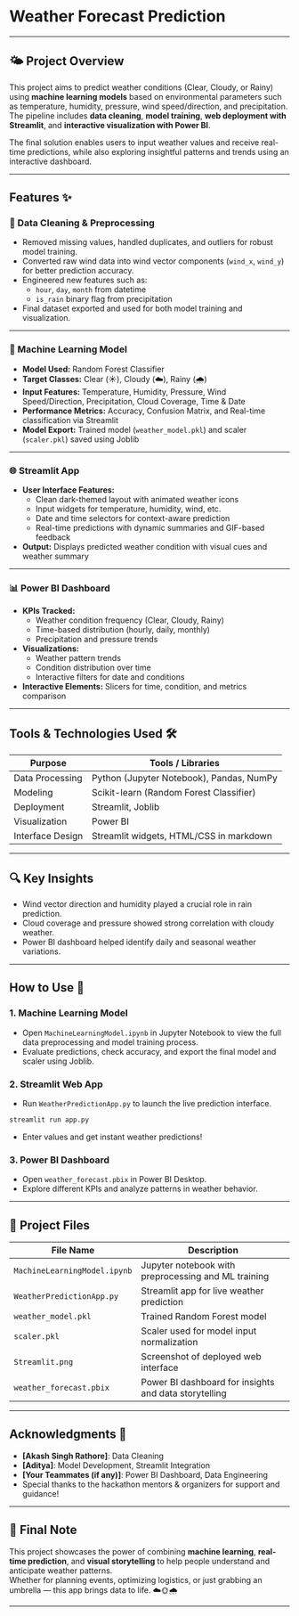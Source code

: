 # Weather Forecast Prediction

---

## 🌤️ Project Overview

This project aims to predict weather conditions (Clear, Cloudy, or Rainy) using **machine learning models** based on environmental parameters such as temperature, humidity, pressure, wind speed/direction, and precipitation.  
The pipeline includes **data cleaning**, **model training**, **web deployment with Streamlit**, and **interactive visualization with Power BI**.

The final solution enables users to input weather values and receive real-time predictions, while also exploring insightful patterns and trends using an interactive dashboard.

---

## Features ✨

### 🧹 Data Cleaning & Preprocessing
- Removed missing values, handled duplicates, and outliers for robust model training.
- Converted raw wind data into wind vector components (`wind_x`, `wind_y`) for better prediction accuracy.
- Engineered new features such as:
  - `hour`, `day`, `month` from datetime
  - `is_rain` binary flag from precipitation
- Final dataset exported and used for both model training and visualization.

---

### 🤖 Machine Learning Model
- **Model Used:** Random Forest Classifier
- **Target Classes:** Clear (☀️), Cloudy (☁️), Rainy (🌧️)
- **Input Features:** Temperature, Humidity, Pressure, Wind Speed/Direction, Precipitation, Cloud Coverage, Time & Date
- **Performance Metrics:** Accuracy, Confusion Matrix, and Real-time classification via Streamlit
- **Model Export:** Trained model (`weather_model.pkl`) and scaler (`scaler.pkl`) saved using Joblib

---

### 🌐 Streamlit App
- **User Interface Features:**
  - Clean dark-themed layout with animated weather icons
  - Input widgets for temperature, humidity, wind, etc.
  - Date and time selectors for context-aware prediction
  - Real-time predictions with dynamic summaries and GIF-based feedback
- **Output:** Displays predicted weather condition with visual cues and weather summary

---

### 📊 Power BI Dashboard
- **KPIs Tracked:**
  - Weather condition frequency (Clear, Cloudy, Rainy)
  - Time-based distribution (hourly, daily, monthly)
  - Precipitation and pressure trends
- **Visualizations:**
  - Weather pattern trends
  - Condition distribution over time
  - Interactive filters for date and conditions
- **Interactive Elements:** Slicers for time, condition, and metrics comparison

---

## Tools & Technologies Used 🛠️

| Purpose               | Tools / Libraries                              |
|-----------------------|------------------------------------------------|
| Data Processing       | Python (Jupyter Notebook), Pandas, NumPy       |
| Modeling              | Scikit-learn (Random Forest Classifier)        |
| Deployment            | Streamlit, Joblib                              |
| Visualization         | Power BI                                       |
| Interface Design      | Streamlit widgets, HTML/CSS in markdown        |

---

## 🔍 Key Insights
- Wind vector direction and humidity played a crucial role in rain prediction.
- Cloud coverage and pressure showed strong correlation with cloudy weather.
- Power BI dashboard helped identify daily and seasonal weather variations.

---

## How to Use 🚀

### 1. **Machine Learning Model**
- Open `MachineLearningModel.ipynb` in Jupyter Notebook to view the full data preprocessing and model training process.
- Evaluate predictions, check accuracy, and export the final model and scaler using Joblib.

### 2. **Streamlit Web App**
- Run `WeatherPredictionApp.py` to launch the live prediction interface.
```bash
streamlit run app.py
```
- Enter values and get instant weather predictions!

### 3. **Power BI Dashboard**
- Open `weather_forecast.pbix` in Power BI Desktop.
- Explore different KPIs and analyze patterns in weather behavior.

---

## 📁 Project Files

| File Name                        | Description                                                |
|----------------------------------|------------------------------------------------------------|
| `MachineLearningModel.ipynb`    | Jupyter notebook with preprocessing and ML training        |
| `WeatherPredictionApp.py`       | Streamlit app for live weather prediction                  |
| `weather_model.pkl`             | Trained Random Forest model                                |
| `scaler.pkl`                    | Scaler used for model input normalization                  |
| `Streamlit.png`                 | Screenshot of deployed web interface                       |
| `weather_forecast.pbix`         | Power BI dashboard for insights and data storytelling      |

---


## Acknowledgments 🙌

- **[Akash Singh Rathore]**: Data Cleaning 
- **[Aditya]**: Model Development, Streamlit Integration  
- **[Your Teammates (if any)]**: Power BI Dashboard, Data Engineering  
- Special thanks to the hackathon mentors & organizers for support and guidance!

---

## 📌 Final Note

This project showcases the power of combining **machine learning**, **real-time prediction**, and **visual storytelling** to help people understand and anticipate weather patterns.  
Whether for planning events, optimizing logistics, or just grabbing an umbrella — this app brings data to life. ☁️🌞🌧️

---
